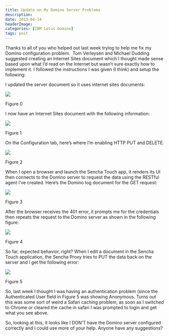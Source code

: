 ```yaml
---
title: Update on My Domino Server Problems
description: 
date: 2013-04-14
headerImage: 
categories: [IBM Lotus Domino]
tags: post
---
```


Thanks to all of you who helped out last week trying to help me fix my Domino configuration problem.  Tom Verleysen and Michael Dudding suggested creating an Internet Sites document which I thought made sense based upon what I’d read on the Internet but wasn’t sure exactly how to implement it. I followed the instructions I was given (I think) and setup the following:

I updated the server document so it uses internet sites documents:

![](/images/stories/2013/domino%20problem%200.png)

Figure 0

I now have an Internet Sites document with the following information:

![](/images/stories/2013/domino%20problem%201.png)

Figure 1

On the Configuration tab, here’s where I’m enabling HTTP PUT and DELETE.

![](/images/stories/2013/domino%20problem%202.png)

Figure 2

When I open a browser and launch the Sencha Touch app, it renders its UI then connects to the Domino server to request the data using the RESTful agent I’ve created. Here’s the Domino log document for the GET request:

![](/images/stories/2013/domino%20problem%203.png)

Figure 3

After the browser receives the 401 error, it prompts me for the credentials then repeats the request to the Domino server as shown in the following figure:

![](/images/stories/2013/domino%20problem%204.png)

Figure 4

So far, expected behavior, right? When I edit a document in the Sencha Touch application, the Sencha Proxy tries to PUT the data back on the server and I get the following error:

![](/images/stories/2013/domino%20problem%205.png)

Figure 5

So, last week I thought I was having an authentication problem (since the Authenticated User field in Figure 5 was showing Anonymous. Turns out this was some sort of weird a Safari caching problem, as soon as I switched to Chrome or cleared the cache in safari I was prompted to login and get what you see above.

So, looking at this, it looks like I DON’T have the Domino server configured correctly and I could use more of your help. Anyone have any suggestions?
